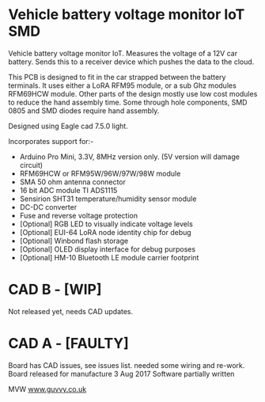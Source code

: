 Vehicle battery voltage monitor IoT SMD
=======================================

Vehicle battery voltage monitor IoT. Measures the voltage of a 12V car battery. Sends this to a receiver device which pushes the data to the cloud.

This PCB is designed to fit in the car strapped between the battery terminals. It uses either a LoRA RFM95 module, or a sub Ghz modules RFM69HCW module. Other parts of the design mostly use low cost modules to reduce the hand assembly time. Some through hole components, SMD 0805 and SMD diodes require hand assembly.

Designed using Eagle cad 7.5.0 light.

Incorporates support for:- 
* Arduino Pro Mini, 3.3V, 8MHz version only. (5V version will damage circuit)
* RFM69HCW or RFM95W/96W/97W/98W module
* SMA 50 ohm antenna connector
* 16 bit ADC module TI ADS1115
* Sensirion SHT31 temperature/humidity sensor module
* DC-DC converter
* Fuse and reverse voltage protection
* [Optional] RGB LED to visually indicate voltage levels
* [Optional] EUI-64 LoRA node identity chip for debug
* [Optional] Winbond flash storage
* [Optional] OLED display interface for debug purposes
* [Optional] HM-10 Bluetooth LE module carrier footprint

CAD B - [WIP]
=============

Not released yet, needs CAD updates. 

CAD A - [FAULTY]
===========================

Board has CAD issues, see issues list. needed some wiring and re-work. 
Board released for manufacture 3 Aug 2017
Software partially written

MVW
www.guvvy.co.uk

